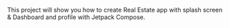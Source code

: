 This project will show you how to create  Real Estate app with splash screen &  Dashboard and profile with Jetpack Compose.
